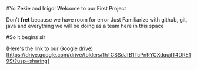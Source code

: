 #Yo Zekie and Inigo! Welcome to our First Project

Don't **fret** because we have room for error
Just Familiarize with github, git, java and everything we will be doing as
a team here in this space

#So it begins sir

(Here's the link to our Google drive) [https://drive.google.com/drive/folders/1hTCSSdJfB1TcPnRYCXdqujtT4DRE19St?usp=sharing]

